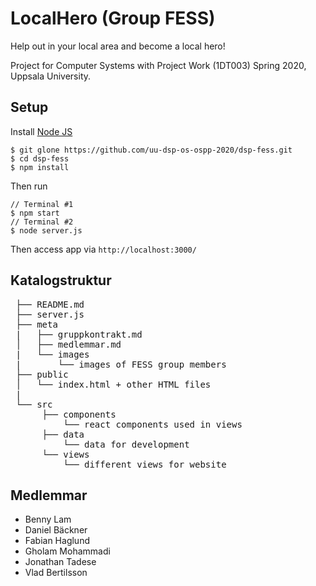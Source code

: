# LocalHero (Group FESS)

Help out in your local area and become a local hero!

Project for Computer Systems with Project Work (1DT003)
Spring 2020, Uppsala University.

## Setup

Install [Node JS](https://nodejs.org)

```
$ git glone https://github.com/uu-dsp-os-ospp-2020/dsp-fess.git
$ cd dsp-fess
$ npm install
```

Then run

```
// Terminal #1
$ npm start
// Terminal #2
$ node server.js
```

Then access app via `http://localhost:3000/`


## Katalogstruktur
<pre>
 ├── README.md
 ├── server.js
 ├── meta
 |   ├── gruppkontrakt.md
 │   ├── medlemmar.md
 |   └── images
 |       └── images of FESS group members
 ├── public
 │   └── index.html + other HTML files
 |
 └── src
      ├── components
          └── react components used in views
      ├── data
          └── data for development
      └── views
          └── different views for website
</pre>

## Medlemmar
- Benny Lam
- Daniel Bäckner
- Fabian Haglund
- Gholam Mohammadi
- Jonathan Tadese
- Vlad Bertilsson
